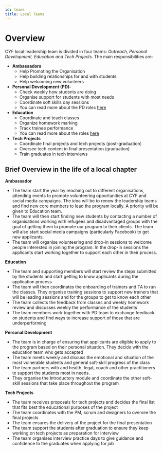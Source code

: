 ```yaml
---
id: teams
title: Local Teams
---
```


# Overview

CYF local leadership team is divided in four teams: _Outreach, Personal Development, Education and Tech Projects_. The main responsibilities are:

* **Ambassadors**
  * Help Promoting the Organisation
  * Help building relationships for and with students
  * Help welcoming new volunteers
* **Personal Development \(PD\):**
  * Check weekly how students are doing
  * Organise support for students with most needs
  * Coordinate soft skills day sessions
  * You can read more about the PD roles [here](personal-development/roles.md)
* **Education**
  * Coordinate and teach classes
  * Organize homework marking
  * Track trainee performance
  * You can read more about the roles [here](education/education-roles/)
* **Tech Projects**
  * Coordinate final projects and tech projects \(post-graduation\)
  * Oversee tech content in final presentation \(graduation\)
  * Train graduates in tech interviews

## Brief Overview in the life of a local chapter

**Ambassador**

* The team start the year by reaching out to different organisations, attending events to promote volunteering opportunities at CYF and social media campaigns. The idea will be to renew the leadership teams and find new core members to lead the program locally. A priority will be given to Education team.
* The team will then start finding new students by contacting a number of organisations working with refugees and disadvantaged groups with the goal of getting them to promote our program to their clients. The team will also start social media campaigns \(particularly Facebook\) to get new applicants.
* The team will organise volunteering and drop-in sessions to welcome people interested in joining the program. In the drop-in sessions the applicants start working together to support each other in their process.

**Education**

* The team and supporting members will start review the steps submitted by the students and start getting to know applicants during the application process
* The team will then coordinates the onboarding of trainers and TA to run the classes. They organise training sessions to support new trainers that will be leading sessions and for the groups to get to know each other
* The team collects the feedback from classes and weekly homework review and discusses weekly the performance of the students
* The team members work together with PD team to exchange feedback on students and find ways to increase support of those that are underperforming

**Personal Development**

* The team is in charge of ensuring that applicants are eligible to apply to the program based on their personal situation. They decide with the education team who gets accepted
* The team meets weekly and discuss the emotional and situation of the most vulnerable students and general soft-skill progress of the class
* The team partners with and health, legal, coach and other practitioners to support the students most in needs.
* They organise the Introductory module and coordinate the other soft-skill sessions that take place throughout the program

**Tech Projects**

* The team receives proposals for tech projects and decides the final list that fits best the educational purposes of the project
* The team coordinates with the PM, scrum and designers to oversee the final projects
* The team ensures the delivery of the project for the final presentation
* The team support the students after graduation to ensure they keep working on tech projects as preparation for interview
* The team organises interview practice days to give guidance and confidence to the graduates when applying for job

